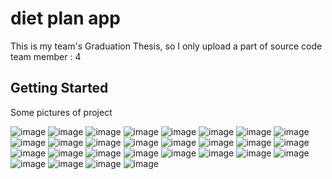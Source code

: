 # diet plan app

This is my team's  Graduation Thesis, so I only upload a part of source code
team member : 4

## Getting Started
Some pictures of project

![image](https://github.com/user-attachments/assets/56574a7a-d1ee-4f26-b1d1-9286e7dc8e45)
![image](https://github.com/user-attachments/assets/e74f7623-fb43-4ab0-a00a-e400f70e7ed0)
![image](https://github.com/user-attachments/assets/44f6fe52-2938-4c1a-b0ab-34fdbb545428)
![image](https://github.com/user-attachments/assets/9f2a3ac9-d703-403e-8991-043f719b7986)
![image](https://github.com/user-attachments/assets/5ab02367-75c6-4e0a-bb03-48e9bf55cf78)
![image](https://github.com/user-attachments/assets/07b787b2-defe-4835-ba10-67c1aa2aa187)
![image](https://github.com/user-attachments/assets/22df3e5d-1210-49c8-bcfa-a4a676e1e108)
![image](https://github.com/user-attachments/assets/8e8ce474-bca0-477a-94fa-8d72538eefea)
![image](https://github.com/user-attachments/assets/3ac2e783-a436-41ac-9d3e-7d8e8788a1be)
![image](https://github.com/user-attachments/assets/ad9af021-0053-40cf-aa50-6622ab648459)
![image](https://github.com/user-attachments/assets/6902fb89-9ea7-41d0-a307-c9b274e4d233)
![image](https://github.com/user-attachments/assets/8f989a6b-315f-40e2-939f-b7a1ca990ae1)
![image](https://github.com/user-attachments/assets/4df019a3-a788-46b1-bde1-14c11b40efd8)
![image](https://github.com/user-attachments/assets/37d5854d-d285-4ac2-b828-3f49a160687b)
![image](https://github.com/user-attachments/assets/7d113f9d-57e9-41fc-b326-efdec0cf5905)
![image](https://github.com/user-attachments/assets/728e9930-7f23-4c38-8a72-35bb79785397)
![image](https://github.com/user-attachments/assets/0d0ffe18-a4bb-4408-b944-9062585ced52)
![image](https://github.com/user-attachments/assets/282fc586-caa9-4cbb-99fe-305a0fa3a11d)
![image](https://github.com/user-attachments/assets/ed3f149e-f796-42a4-9f55-dcb41d57c517)
![image](https://github.com/user-attachments/assets/0a0d887f-7592-403e-b041-255319a055b1)
![image](https://github.com/user-attachments/assets/d5e32d57-92f0-42ca-87bc-b001b024ae64)
![image](https://github.com/user-attachments/assets/d93ab2b9-e085-4fa6-9ab7-496acff7b258)
![image](https://github.com/user-attachments/assets/ad6c4a3f-92c2-48ec-85af-0c482f9e27e6)
![image](https://github.com/user-attachments/assets/4a397edd-b28e-44b6-b4b0-9761ddafd4fd)
![image](https://github.com/user-attachments/assets/36843e5f-46dd-4e09-a32a-139e55cfe826)
![image](https://github.com/user-attachments/assets/fd3415ec-1aae-4620-b9fb-87ea804b8c82)
![image](https://github.com/user-attachments/assets/4c4d3b72-156a-48ee-838f-05c467ee1768)
![image](https://github.com/user-attachments/assets/ef3d5133-8563-43eb-8183-db35e3c9dd66)
